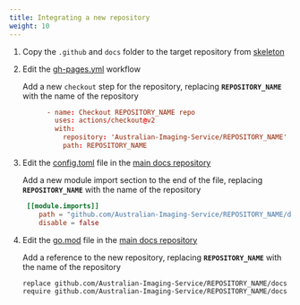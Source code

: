 ```yaml
---
title: Integrating a new repository
weight: 10
---
```


1. Copy the `.github` and `docs` folder to the target repository from [skeleton](https://github.com/Australian-Imaging-Service/Australian-Imaging-Service.github.io/skeleton)
2. Edit the [gh-pages.yml](https://github.com/Australian-Imaging-Service/Australian-Imaging-Service.github.io/blob/master/.github/workflows/gh-pages.yml) workflow
    
    Add a new `checkout` step for the repository, replacing **`REPOSITORY_NAME`** with the name of the repository
    
    ```toml {linenos=table,linenostart=28}
          - name: Checkout REPOSITORY_NAME repo
            uses: actions/checkout@v2
            with:
              repository: 'Australian-Imaging-Service/REPOSITORY_NAME'
              path: REPOSITORY_NAME
    ```
3. Edit the [config.toml](https://github.com/Australian-Imaging-Service/Australian-Imaging-Service.github.io/blob/master/config.toml) file in the [main docs repository](https://github.com/Australian-Imaging-Service/Australian-Imaging-Service.github.io)
    
    Add a new module import section to the end of the file, replacing **`REPOSITORY_NAME`** with the name of the repository
    
    ```toml
     [[module.imports]]
        path = "github.com/Australian-Imaging-Service/REPOSITORY_NAME/docs"
        disable = false
    ```
4. Edit the [go.mod](https://github.com/Australian-Imaging-Service/Australian-Imaging-Service.github.io/blob/master/go.mod) file in the [main docs repository](https://github.com/Australian-Imaging-Service/Australian-Imaging-Service.github.io)
    
    Add a reference to the new repository, replacing **`REPOSITORY_NAME`** with the name of the repository
    
    ```mod
    replace github.com/Australian-Imaging-Service/REPOSITORY_NAME/docs => ../REPOSITORY_NAME/docs
    require github.com/Australian-Imaging-Service/REPOSITORY_NAME/docs v0.0.0
    ```
